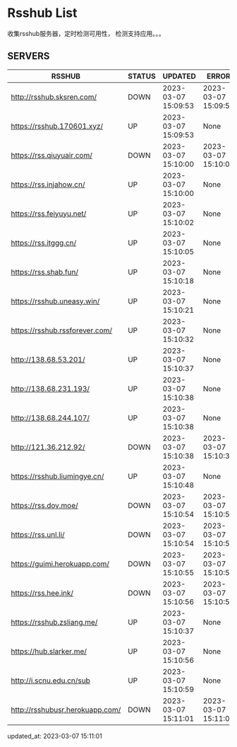 # Rsshub List

收集rsshub服务器，定时检测可用性， 检测支持应用。。。


## SERVERS

|  RSSHUB   | STATUS  | UPDATED  | ERROR  | TWITTER |  
|  ----  | ----  | ----  | ----  | ---- |  
| http://rsshub.sksren.com/ | DOWN | 2023-03-07 15:09:53 | 2023-03-07 15:09:53 |  
| https://rsshub.170601.xyz/ | UP | 2023-03-07 15:09:53 | None |OK|  
| https://rss.qiuyuair.com/ | DOWN | 2023-03-07 15:10:00 | 2023-03-07 15:10:00 |  
| https://rss.injahow.cn/ | UP | 2023-03-07 15:10:00 | None ||  
| https://rss.feiyuyu.net/ | UP | 2023-03-07 15:10:02 | None |OK|  
| https://rss.itggg.cn/ | UP | 2023-03-07 15:10:05 | None ||  
| https://rss.shab.fun/ | UP | 2023-03-07 15:10:18 | None |OK|  
| https://rsshub.uneasy.win/ | UP | 2023-03-07 15:10:21 | None ||  
| https://rsshub.rssforever.com/ | UP | 2023-03-07 15:10:32 | None |OK|  
| http://138.68.53.201/ | UP | 2023-03-07 15:10:37 | None ||  
| http://138.68.231.193/ | UP | 2023-03-07 15:10:38 | None ||  
| http://138.68.244.107/ | UP | 2023-03-07 15:10:38 | None ||  
| http://121.36.212.92/ | DOWN | 2023-03-07 15:10:38 | 2023-03-07 15:10:38 |  
| https://rsshub.liumingye.cn/ | UP | 2023-03-07 15:10:48 | None |OK|  
| https://rss.dov.moe/ | DOWN | 2023-03-07 15:10:54 | 2023-03-07 15:10:54 |  
| https://rss.unl.li/ | DOWN | 2023-03-07 15:10:54 | 2023-03-07 15:10:54 |  
| https://guimi.herokuapp.com/ | DOWN | 2023-03-07 15:10:55 | 2023-03-07 15:10:55 |  
| https://rss.hee.ink/ | DOWN | 2023-03-07 15:10:56 | 2023-03-07 15:10:56 |  
| https://rsshub.zsliang.me/ | UP | 2023-03-07 15:10:37 | None |OK|  
| https://hub.slarker.me/ | UP | 2023-03-07 15:10:56 | None |OK|  
| http://i.scnu.edu.cn/sub | UP | 2023-03-07 15:10:59 | None ||  
| http://rsshubusr.herokuapp.com/ | DOWN | 2023-03-07 15:11:01 | 2023-03-07 15:11:01 |  
  

updated_at: 2023-03-07 15:11:01  
